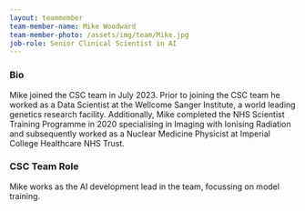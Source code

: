 ```yaml
---
layout: teammember
team-member-name: Mike Woodward
team-member-photo: /assets/img/team/Mike.jpg
job-role: Senior Clinical Scientist in AI
---
```


### Bio
Mike joined the CSC team in July 2023. Prior to joining the CSC team he worked as a Data Scientist at the Wellcome Sanger Institute, a world leading genetics research facility. Additionally, Mike completed the NHS Scientist Training Programme in 2020 specialising in Imaging with Ionising Radiation and subsequently worked as a Nuclear Medicine Physicist at Imperial College Healthcare NHS Trust.


### CSC Team Role
Mike works as the AI development lead in the team, focussing on model training.

